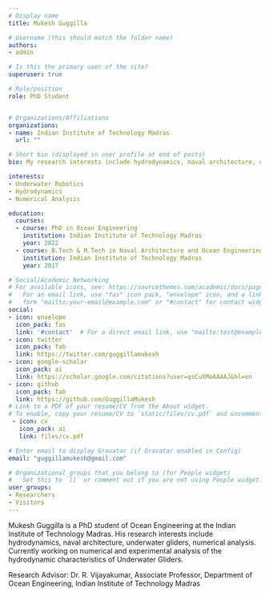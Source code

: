 ```yaml
---
# Display name
title: Mukesh Guggilla

# Username (this should match the folder name)
authors:
- admin

# Is this the primary user of the site?
superuser: true

# Role/position
role: PhD Student


# Organizations/Affiliations
organizations:
- name: Indian Institute of Technology Madras
  url: ""

# Short bio (displayed in user profile at end of posts)
bio: My research interests include hydrodynamics, naval architecture, underwater gliders, numerical analysis

interests:
- Underwater Robotics
- Hydrodynamics
- Numerical Analysis

education:
  courses:
  - course: PhD in Ocean Engineering
    institution: Indian Institute of Technology Madras
    year: 2022
  - course: B.Tech & M.Tech in Naval Architecture and Ocean Engineering
    institution: Indian Institute of Technology Madras
    year: 2017

# Social/Academic Networking
# For available icons, see: https://sourcethemes.com/academic/docs/page-builder/#icons
#   For an email link, use "fas" icon pack, "envelope" icon, and a link in the
#   form "mailto:your-email@example.com" or "#contact" for contact widget.
social:
- icon: envelope
  icon_pack: fas
  link: '#contact'  # For a direct email link, use "mailto:test@example.org".
- icon: twitter
  icon_pack: fab
  link: https://twitter.com/guggillamukesh
- icon: google-scholar
  icon_pack: ai
  link: https://scholar.google.com/citations?user=qsCuXMoAAAAJ&hl=en
- icon: github
  icon_pack: fab
  link: https://github.com/GuggillaMukesh
# Link to a PDF of your resume/CV from the About widget.
# To enable, copy your resume/CV to `static/files/cv.pdf` and uncomment the lines below.
 - icon: cv
   icon_pack: ai
   link: files/cv.pdf

# Enter email to display Gravatar (if Gravatar enabled in Config)
email: "guggillamukesh@gmail.com"

# Organizational groups that you belong to (for People widget)
#   Set this to `[]` or comment out if you are not using People widget.
user_groups:
- Researchers
- Visitors
---
```


Mukesh Guggilla is a PhD student of Ocean Engineering at the Indian Institute of Technology Madras. 
His research interests include hydrodynamics, naval architecture, underwater gliders, numerical analysis.
Currently working on numerical and experimental analysis of the hydrodynamic characteristics of Underwater Gliders.

Research Advisor: Dr. R. Vijayakumar, Associate Professor, Department of Ocean Engineering, Indian Institute of Technology Madras
